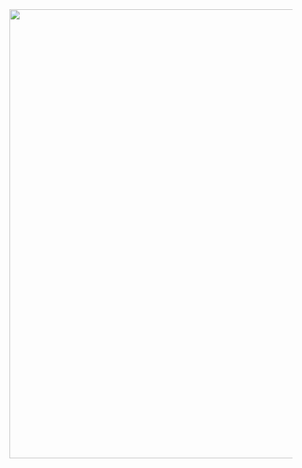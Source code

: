 
<div id="header" align="center">
  <img decoding="async" src="https://github.com/noelianav91/noelianav91/blob/main/Banner%20Github.png](https://github.com/JosueLpz/JosueLpz/assets/121345600/0c37fdbc-6838-4689-b178-714da09de791" width="800"/>
</div>





